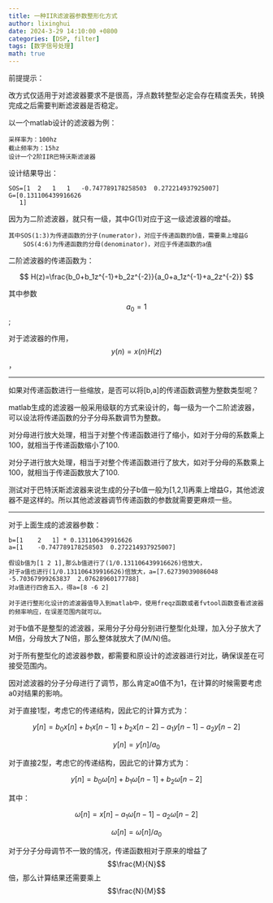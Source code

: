 ```yaml
---
title: 一种IIR滤波器参数整形化方式
author: lixinghui
date: 2024-3-29 14:10:00 +0800
categories: [DSP, filter]
tags: [数字信号处理]
math: true
---
```


前提提示：

改方式仅适用于对滤波器要求不是很高，浮点数转整型必定会存在精度丢失，转换完成之后需要判断滤波器是否稳定。

以一个matlab设计的滤波器为例：

```
采样率为：100hz
截止频率为：15hz
设计一个2阶IIR巴特沃斯滤波器
```

设计结果导出：

```
SOS=[1	2	1	1	-0.747789178258503	0.272214937925007]
G=[0.131106439916626
   1]
```

因为为二阶滤波器，就只有一级，其中G(1)对应于这一级滤波器的增益。

```
其中SOS(1:3)为传递函数的分子(numerator)，对应于传递函数的b值，需要乘上增益G
    SOS(4:6)为传递函数的分母(denominator)，对应于传递函数的a值
```

二阶滤波器的传递函数为：

$$
H(z)=\frac{b_0+b_1z^{-1}+b_2z^{-2}}{a_0+a_1z^{-1}+a_2z^{-2}}
$$

其中参数$$a_0=1$$;

对于滤波器的作用，$$y(n)=x(n)H(z)$$，

---

如果对传递函数进行一些缩放，是否可以将[b,a]的传递函数调整为整数类型呢？

matlab生成的滤波器一般采用级联的方式来设计的，每一级为一个二阶滤波器，可以设法将传递函数的分子分母系数调节为整数。

对分母进行放大处理，相当于对整个传递函数进行了缩小，如对于分母的系数乘上100，就相当于传递函数缩小了100.

对分子进行放大处理，相当于对整个传递函数进行了放大，如对于分母的系数乘上100，就相当于传递函数放大了100.

测试对于巴特沃斯滤波器来说生成的分子b值一般为[1,2,1]再乘上增益G，其他滤波器不是这样的。所以其他滤波器调节传递函数的参数就需要更麻烦一些。

---

对于上面生成的滤波器参数：

```
b=[1	2	1] * 0.131106439916626
a=[1	-0.747789178258503	0.272214937925007]

假设b值为[1 2 1],那么b值进行了(1/0.131106439916626)倍放大，
对于a值也进行(1/0.131106439916626)倍放大，a=[7.62739039086048	 -5.70367999263837	2.07628960177788]
对a值进行四舍五入，得a=[8 -6 2]

对于进行整形化设计的滤波器值导入到matlab中，使用freqz函数或者fvtool函数查看滤波器的频率响应，在误差范围内就可以。
```



对于b值不是整型的滤波器，采用分子分母分别进行整型化处理，加入分子放大了M倍，分母放大了N倍，那么整体就放大了(M/N)倍。

对于所有整型化的滤波器参数，都需要和原设计的滤波器进行对比，确保误差在可接受范围内。

因对滤波器的分子分母进行了调节，那么肯定a0值不为1，在计算的时候需要考虑a0对结果的影响。



对于直接1型，考虑它的传递结构，因此它的计算方式为：

$$
y[n]=b_0x[n]+b_1x[n-1]+b_2x[n-2]-a_1y[n-1]-a_2y[n-2] 
$$

$$
y[n]=y[n]/a_0
$$

对于直接2型，考虑它的传递结构，因此它的计算方式为：

$$
y[n]=b_0 \omega[n]+b_1 \omega[n-1]+b_2 \omega[n-2]
$$

其中：

$$
\omega[n]=x[n]-a_1 \omega[n-1]-a_2 \omega[n-2] 
$$

$$
\omega[n] = \omega[n] / a_0
$$


对于分子分母调节不一致的情况，传递函数相对于原来的增益了$$\frac{M}{N}$$倍，那么计算结果还需要乘上$$\frac{N}{M}$$